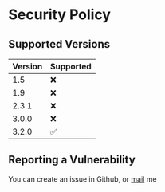 # Security Policy

## Supported Versions

| Version | Supported          |
| ------- | ------------------ |
| 1.5     | :x:                |
| 1.9     | :x:                |
| 2.3.1   | :x:                |
| 3.0.0   | :x: |
| 3.2.0   | :white_check_mark: |

## Reporting a Vulnerability

You can create an issue in Github, or [mail](mailto:indradip.paul@outlook.com) me
